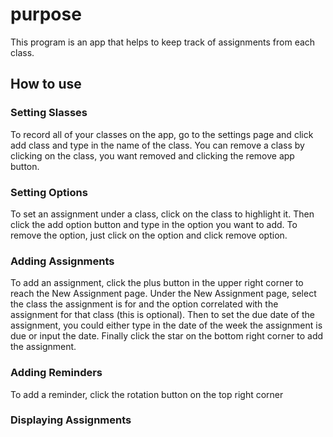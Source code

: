 # purpose
This program is an app that helps to keep track of assignments from each class. 
## How to use
### Setting Slasses
To record all of your classes on the app, go to the settings page and click add class and type in the name of the class. You can remove a class by clicking on the class, you want removed and clicking the remove app button.
### Setting Options
To set an assignment under a class, click on the class to highlight it. Then click the add option button and type in the option you want to add. To remove the option, just click on the option and click remove option.
### Adding Assignments
To add an assignment, click the plus button in the upper right corner to reach the New Assignment page. Under the New Assignment page, select the class the assignment is for and the option correlated with the assignment for that class (this is optional). Then to set the due date of the assignment, you could either type in the date of the week the assignment is due or input the date. Finally click the star on the bottom right corner to add the assignment.
### Adding Reminders
To add a reminder, click the rotation button on the top right corner 
### Displaying Assignments
